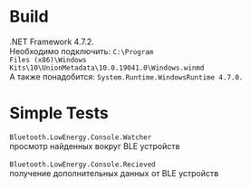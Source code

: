 # Build
.NET Framework 4.7.2.<br/>
Необходимо подключить: <code>C:\Program Files (x86)\Windows Kits\10\UnionMetadata\10.0.19041.0\Windows.winmd</code><br/>
А также понадобится: <code>System.Runtime.WindowsRuntime 4.7.0.</code>
# Simple Tests
<code>Bluetooth.LowEnergy.Console.Watcher</code><br/>
просмотр найденных вокруг BLE устройств<br/><br/>
<code>Bluetooth.LowEnergy.Console.Recieved</code><br/>
получение дополнительных данных от BLE устройств

